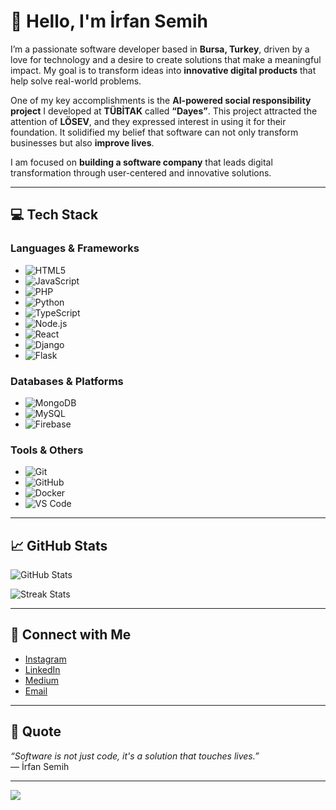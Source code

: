 # 👋 Hello, I'm İrfan Semih

I’m a passionate software developer based in **Bursa, Turkey**, driven by a love for technology and a desire to create solutions that make a meaningful impact. My goal is to transform ideas into **innovative digital products** that help solve real-world problems.

One of my key accomplishments is the **AI-powered social responsibility project** I developed at **TÜBİTAK** called **“Dayes”**. This project attracted the attention of **LÖSEV**, and they expressed interest in using it for their foundation. It solidified my belief that software can not only transform businesses but also **improve lives**.

I am focused on **building a software company** that leads digital transformation through user-centered and innovative solutions.

---

## 💻 Tech Stack

### **Languages & Frameworks**
- ![HTML5](https://img.shields.io/badge/html5-%23E34F26.svg?style=for-the-badge&logo=html5&logoColor=white)
- ![JavaScript](https://img.shields.io/badge/javascript-%23323330.svg?style=for-the-badge&logo=javascript&logoColor=%23F7DF1E)
- ![PHP](https://img.shields.io/badge/php-%23777BB4.svg?style=for-the-badge&logo=php&logoColor=white)
- ![Python](https://img.shields.io/badge/python-3670A0?style=for-the-badge&logo=python&logoColor=ffdd54)
- ![TypeScript](https://img.shields.io/badge/typescript-%23007ACC.svg?style=for-the-badge&logo=typescript&logoColor=white)
- ![Node.js](https://img.shields.io/badge/node.js-6DA55F?style=for-the-badge&logo=node.js&logoColor=white)
- ![React](https://img.shields.io/badge/react-%2320232a.svg?style=for-the-badge&logo=react&logoColor=%2361DAFB)
- ![Django](https://img.shields.io/badge/django-%23092E20.svg?style=for-the-badge&logo=django&logoColor=white)
- ![Flask](https://img.shields.io/badge/flask-%23000.svg?style=for-the-badge&logo=flask&logoColor=white)

### **Databases & Platforms**
- ![MongoDB](https://img.shields.io/badge/MongoDB-%234ea94b.svg?style=for-the-badge&logo=mongodb&logoColor=white)
- ![MySQL](https://img.shields.io/badge/mysql-4479A1.svg?style=for-the-badge&logo=mysql&logoColor=white)
- ![Firebase](https://img.shields.io/badge/firebase-%23039BE5.svg?style=for-the-badge&logo=firebase)

### **Tools & Others**
- ![Git](https://img.shields.io/badge/git-%23F05033.svg?style=for-the-badge&logo=git&logoColor=white)
- ![GitHub](https://img.shields.io/badge/github-%23121011.svg?style=for-the-badge&logo=github&logoColor=white)
- ![Docker](https://img.shields.io/badge/docker-%232496ED.svg?style=for-the-badge&logo=docker&logoColor=white)
- ![VS Code](https://img.shields.io/badge/VS%20Code-%23007ACC.svg?style=for-the-badge&logo=visualstudiocode&logoColor=white)

---

## 📈 GitHub Stats

![GitHub Stats](https://github-readme-stats.vercel.app/api?username=irfansemihdogru&theme=transparent&hide_border=true)

![Streak Stats](https://nirzak-streak-stats.vercel.app/?user=irfansemihdogru&theme=transparent&hide_border=true)

---

## 📍 Connect with Me

- [Instagram](https://instagram.com/irfansemihdogru)
- [LinkedIn](https://linkedin.com/in/irfansemihdogru)
- [Medium](https://medium.com/@irfansemihdogru)
- [Email](mailto:irfansemihdogru@outlook.com)

---

## 💬 Quote
*“Software is not just code, it's a solution that touches lives.”*  
— İrfan Semih

---
[![](https://visitcount.itsvg.in/api?id=irfansemihdogru&icon=0&color=1)](https://visitcount.itsvg.in)
